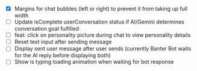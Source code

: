 - [x] Margins for chat bubbles (left or right) to prevent it from taking up full width
- [ ] Update isComplete userConversation status if AI/Gemini determines conversation goal fulfilled
- [ ] feat: click on personality picture during chat to view personality details
- [ ] Reset text input after sending message
- [ ] Display sent user message after user sends (currently Banter Bot waits for the AI reply before displaying both)
- [ ] Show is typing loading animation when waiting for bot response
